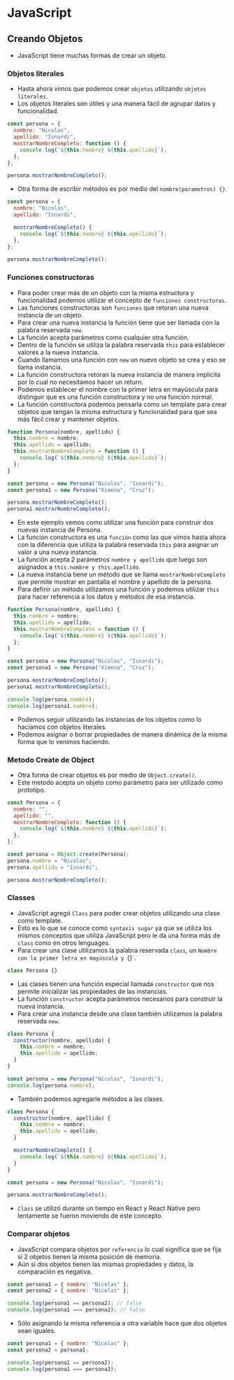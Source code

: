 # JavaScript

## Creando Objetos

- JavaScript tiene muchas formas de crear un objeto.

### Objetos literales

- Hasta ahora vimos que podemos crear `objetos` utilizando `objetos literales`.
- Los objetos literales son útiles y una manera fácil de agrupar datos y funcionalidad.

```javascript
const persona = {
  nombre: "Nicolas",
  apellido: "Isnardi",
  mostrarNombreCompleto: function () {
    console.log(`${this.nombre} ${this.apellido}`);
  },
};

persona.mostrarNombreCompleto();
```

- Otra forma de escribir métodos es por medio del `nombre(parametros) {}`.

```javascript
const persona = {
  nombre: "Nicolas",
  apellido: "Isnardi",

  mostrarNombreCompleto() {
    console.log(`${this.nombre} ${this.apellido}`);
  },
};

persona.mostrarNombreCompleto();
```

### Funciones constructoras

- Para poder crear más de un objeto con la misma estructura y funcionalidad podemos utilizar el concepto de `funciones constructoras`.
- Las funciones constructoras son `funciones` que retoran una nueva instancia de un objeto.
- Para crear una nueva instancia la función tiene que ser llamada con la palabra reservada `new`.
- La función acepta parámetros como cualquier otra función.
- Dentro de la función se utiliza la palabra reservada `this` para establecer valores a la nueva instancia.
- Cuando llamamos una función con `new` un nuevo objeto se crea y eso se llama instancia.
- La función constructora retoran la nueva instancia de manera implícita por lo cual no necesitamos hacer un return.
- Podemos establecer el nombre con la primer letra en mayúscula para distinguir que es una función constructora y no una función normal.
- La función constructora podemos pensarla como un template para crear objetos que tengan la misma estructura y funcionalidad para que sea más fácil crear y mantener objetos.

```javascript
function Persona(nombre, apellido) {
  this.nombre = nombre;
  this.apellido = apellido;
  this.mostrarNombreCompleto = function () {
    console.log(`${this.nombre} ${this.apellido}`);
  };
}

const persona = new Persona("Nicolas", "Isnardi");
const persona1 = new Persona("Ximena", "Cruz");

persona.mostrarNombreCompleto();
persona1.mostrarNombreCompleto();
```

- En este ejemplo vemos como utilizar una función para construir dos nuevas instancia de Persona.
- La función constructora es una `función` como las que vimos hasta ahora con la diferencia que utiliza la palabra reservada `this` para asignar un valor a una nueva instancia.
- La función acepta 2 parámetros `nombre y apellido` que luego son asignados a `this.nombre y this.apellido`.
- La nueva instancia tiene un método que se llama `mostrarNombreCompleto` que permite mostrar en pantalla el nombre y apellido de la persona.
- Para definir un método utilizamos una función y podemos utilizar `this` para hacer referencia a los datos y metodos de esa instancia.

```javascript
function Persona(nombre, apellido) {
  this.nombre = nombre;
  this.apellido = apellido;
  this.mostrarNombreCompleto = function () {
    console.log(`${this.nombre} ${this.apellido}`);
  };
}

const persona = new Persona("Nicolas", "Isnardi");
const persona1 = new Persona("Ximena", "Cruz");

persona.mostrarNombreCompleto();
persona1.mostrarNombreCompleto();

console.log(persona.nombre);
console.log(persona1.nombre);
```

- Podemos seguir utilizando las instancias de los objetos como lo hacíamos con objetos literales.
- Podemos asignar o borrar propiedades de manera dinámica de la misma forma que lo venimos haciendo.

### Metodo Create de Object

- Otra forma de crear objetos es por medio de `Object.create()`.
- Este metodo acepta un objeto como parámetro para ser utilizado como prototipo.

```javascript
const Persona = {
  nombre: "",
  apellido: "",
  mostrarNombreCompleto: function () {
    console.log(`${this.nombre} ${this.apellido}`);
  },
};

const persona = Object.create(Persona);
persona.nombre = "Nicolas";
persona.apellido = "Isnardi";

persona.mostrarNombreCompleto();
```

### Classes

- JavaScript agregó `Class` para poder crear objetos utilizando una clase como template.
- Esto es lo que se conoce como `syntaxis sugar` ya que se utiliza los mismos conceptos que utiliza JavaScript pero le da una forma más de `class` como en otros lenguages.
- Para crear una clase utilizamos la palabra reservada `class`, un `Nombre con la primer letra en mayúscula y `{}`.

```javascript
class Persona {}
```

- Las clases tienen una función especial llamada `constructor` que nos permite inicializar las propiedades de las instancias.
- La función `constructor` acepta parámetros necesarios para construir la nueva instancia.
- Para crear una instancia desde una clase también utilizamos la palabra reservada `new`.

```javascript
class Persona {
  constructor(nombre, apellido) {
    this.nombre = nombre;
    this.apellido = apellido;
  }
}

const persona = new Persona("Nicolas", "Isnardi");
console.log(persona.nombre);
```

- También podemos agregarle métodos a las clases.

```javascript
class Persona {
  constructor(nombre, apellido) {
    this.nombre = nombre;
    this.apellido = apellido;
  }

  mostrarNombreCompleto() {
    console.log(`${this.nombre} ${this.apellido}`);
  }
}

const persona = new Persona("Nicolas", "Isnardi");

persona.mostrarNombreCompleto();
```

- `Class` se utilizó durante un tiempo en React y React Native pero lentamente se fueron moviendo de este concepto.

### Comparar objetos

- JavaScript compara objetos por `referencia` lo cual significa que se fija si 2 objetos tienen la misma posición de memoria.
- Aún si dos objetos tienen las mismas propiedades y datos, la comparación es negativa.

```javascript
const persona1 = { nombre: "Nicolas" };
const persona2 = { nombre: "Nicolas" };

console.log(persona1 == persona2); // false
console.log(persona1 === persona2); // false
```

- Sólo asignando la misma referencia a otra variable hace que dos objetos sean iguales.

```javascript
const persona1 = { nombre: "Nicolas" };
const persona2 = persona1;

console.log(persona1 == persona2);
console.log(persona1 === persona2);
```

